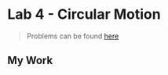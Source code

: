 # Lab 4 - Circular Motion

> Problems can be found [here](https://mega.nz/file/XK5kHQpB#IbjB4X42M-39T1G5ieqaCLjQK2ZhFKFhpDyIzEeopEg)

## My Work

### 
